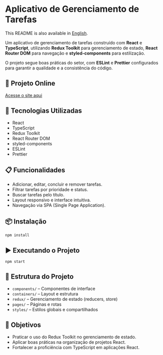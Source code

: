 <h1>Aplicativo de Gerenciamento de Tarefas</h1>
<p>
  This README is also available in <a href="./README.md">English</a>.
</p>
<p>
  Um aplicativo de gerenciamento de tarefas construído com <strong>React</strong> e
  <strong>TypeScript</strong>, utilizando <strong>Redux Toolkit</strong> para gerenciamento de estado,
  <strong>React Router DOM</strong> para navegação e <strong>styled-components</strong> para estilização.
</p>
<p>
  O projeto segue boas práticas do setor, com <strong>ESLint</strong> e
  <strong>Prettier</strong> configurados para garantir a qualidade e a consistência do código.
</p>
<h2>🔗 Projeto Online</h2>
<p>
  <a href="https://projeto-lista-de-tarefas-ed.vercel.app/" target="_blank">
    Acesse o site aqui
  </a>
</p>
<h2>🚀 Tecnologias Utilizadas</h2>
<ul>
  <li>React</li>
  <li>TypeScript</li>
  <li>Redux Toolkit</li>
  <li>React Router DOM</li>
  <li>styled-components</li>
  <li>ESLint</li>
  <li>Prettier</li>
</ul>
<h2>📋 Funcionalidades</h2>
<ul>
  <li>Adicionar, editar, concluir e remover tarefas.</li>
  <li>Filtrar tarefas por prioridade e status.</li>
  <li>Buscar tarefas pelo título.</li>
  <li>Layout responsivo e interface intuitiva.</li>
  <li>Navegação via SPA (Single Page Application).</li>
</ul>
<h2>📦 Instalação</h2>
<pre><code>npm install</code></pre>
<h2>▶️ Executando o Projeto</h2>
<pre><code>npm start</code></pre>
<h2>📁 Estrutura do Projeto</h2>
<ul>
  <li><code>components/</code> – Componentes de interface</li>
  <li><code>containers/</code> – Layout e estrutura</li>
  <li><code>redux/</code> – Gerenciamento de estado (reducers, store)</li>
  <li><code>pages/</code> – Páginas e rotas</li>
  <li><code>styles/</code> – Estilos globais e compartilhados</li>
</ul>
<h2>🎯 Objetivos</h2>
<ul>
  <li>Praticar o uso do Redux Toolkit no gerenciamento de estado.</li>
  <li>Aplicar boas práticas na organização de projetos React.</li>
  <li>Fortalecer a proficiência com TypeScript em aplicações React.</li>
</ul>
